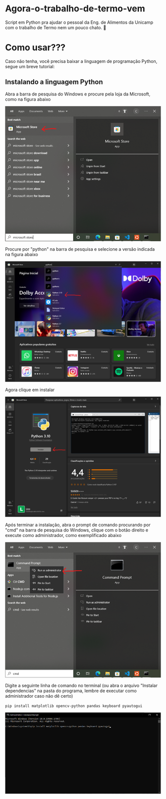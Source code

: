 # Agora-o-trabalho-de-termo-vem
Script em Python pra ajudar o pessoal da Eng. de Alimentos da Unicamp com o trabalho de Termo nem um pouco chato. 🤡

# Como usar???
Caso não tenha, você precisa baixar a linguagem de programação Python, segue um breve tutorial:

## Instalando a linguagem Python
Abra a barra de pesquisa do Windows e procure pela loja da Microsoft, como na figura abaixo

![alt text](./.imgreadme/mstore.png)

Procure por "python" na barra de pesquisa e selecione a versão indicada na figura abaixo

![alt text](./.imgreadme/pythonstore.png)

Agora clique em instalar

![alt text](./.imgreadme/pythoninstallstore.png)

Após terminar a instalação, abra o prompt de comando procurando por "cmd" na barra de pesquisa do Windows, clique com o botão direito e execute como administrador, como exemplificado abaixo

![alt text](./.imgreadme/cmd.png)

Digite a seguinte linha de comando no terminal (ou abra o arquivo "Instalar dependencias" na pasta do programa, lembre de executar como administrador caso não dê certo)

`pip install matplotlib opencv-python pandas keyboard pyautogui`

![alt text](./.imgreadme/termcommand.png)
